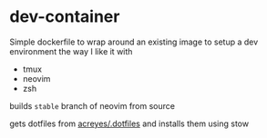 # dev-container

Simple dockerfile to wrap around an existing image to setup a dev environment the way I like it with
* tmux
* neovim
* zsh

builds `stable` branch of neovim from source

gets dotfiles from [acreyes/.dotfiles](https://github.com/acreyes/.dotfiles) and installs them using stow
